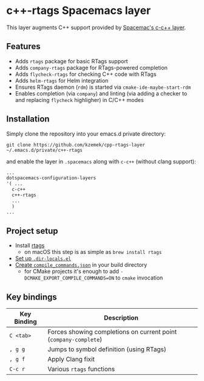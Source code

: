 # c++-rtags Spacemacs layer

This layer augments C++ support provided by [Spacemac's c-c++ layer](https://github.com/syl20bnr/spacemacs/tree/develop/layers/%2Blang/c-c%2B%2B).

## Features

* Adds `rtags` package for basic RTags support
* Adds `company-rtags` package for RTags-powered completion
* Adds `flycheck-rtags` for checking C++ code with RTags
* Adds `helm-rtags` for Helm integration
* Ensures RTags daemon (`rdm`) is started via `cmake-ide-maybe-start-rdm`
* Enables completion (via `company`) and linting (via adding a checker to and replacing `flycheck` highligher) in C/C++ modes

## Installation

Simply clone the repository into your emacs.d private directory:

```shell
git clone https://github.com/kzemek/cpp-rtags-layer ~/.emacs.d/private/c++-rtags
```

and enable the layer in `.spacemacs` along with `c-c++` (without clang support):

```lisp
...
dotspacemacs-configuration-layers
'( ...
  c-c++
  c++-rtags
  ...
  )
...
```

## Project setup

* Install [rtags](https://github.com/Andersbakken/rtags)
  * on macOS this step is as simple as `brew install rtags`
* [Set up `.dir-locals.el`](https://github.com/syl20bnr/spacemacs/tree/develop/layers/%2Blang/c-c%2B%2B#cmake-configuratio)
* [Create `compile_commands.json`](https://github.com/Andersbakken/rtags#setup) in your build directory
  * for CMake projects it's enough to add `-DCMAKE_EXPORT_COMPILE_COMMANDS=ON` to `cmake` invocation

## Key bindings

| Key Binding | Description    |
|-------------|----------------|
| `C <tab>`   | Forces showing completions on current point (`company-complete`) |
| `, g g`     | Jumps to symbol definition (using RTags) |
| `, g f`     | Apply Clang fixit |
| `C-c r`     | Various `rtags` functions |
